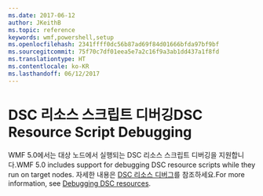 ```yaml
---
ms.date: 2017-06-12
author: JKeithB
ms.topic: reference
keywords: wmf,powershell,setup
ms.openlocfilehash: 2341ffff0dc56b87ad69f84d01666bfda97bf9bf
ms.sourcegitcommit: 75f70c7df01eea5e7a2c16f9a3ab1dd437a1f8fd
ms.translationtype: HT
ms.contentlocale: ko-KR
ms.lasthandoff: 06/12/2017
---
```

# <a name="dsc-resource-script-debugging"></a><span data-ttu-id="a475e-102">DSC 리소스 스크립트 디버깅</span><span class="sxs-lookup"><span data-stu-id="a475e-102">DSC Resource Script Debugging</span></span>

<span data-ttu-id="a475e-103">WMF 5.0에서는 대상 노드에서 실행되는 DSC 리소스 스크립트 디버깅을 지원합니다.</span><span class="sxs-lookup"><span data-stu-id="a475e-103">WMF 5.0 includes support for debugging DSC resource scripts while they run on target nodes.</span></span>
<span data-ttu-id="a475e-104">자세한 내용은 [DSC 리소스 디버그](https://msdn.microsoft.com/powershell/dsc/debugresource)를 참조하세요.</span><span class="sxs-lookup"><span data-stu-id="a475e-104">For more information, see [Debugging DSC resources](https://msdn.microsoft.com/powershell/dsc/debugresource).</span></span>

